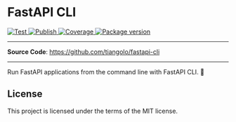 # FastAPI CLI

<a href="https://github.com/tiangolo/fastapi-cli/actions?query=workflow%3ATest" target="_blank">
    <img src="https://github.com/tiangolo/fastapi-cli/workflows/Test/badge.svg" alt="Test">
</a>
<a href="https://github.com/tiangolo/fastapi-cli/actions?query=workflow%3APublish" target="_blank">
    <img src="https://github.com/tiangolo/fastapi-cli/workflows/Publish/badge.svg" alt="Publish">
</a>
<a href="https://coverage-badge.samuelcolvin.workers.dev/redirect/tiangolo/fastapi-cli" target="_blank">
    <img src="https://coverage-badge.samuelcolvin.workers.dev/tiangolo/fastapi-cli.svg" alt="Coverage">
<a href="https://pypi.org/project/fastapi-cli" target="_blank">
    <img src="https://img.shields.io/pypi/v/fastapi-cli?color=%2334D058&label=pypi%20package" alt="Package version">
</a>

---

**Source Code**: <a href="https://github.com/tiangolo/fastapi-cli" target="_blank">https://github.com/tiangolo/fastapi-cli</a>

---

Run FastAPI applications from the command line with FastAPI CLI. 🚀

## License

This project is licensed under the terms of the MIT license.
